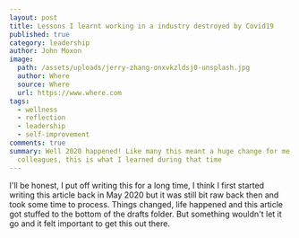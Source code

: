 ```yaml
---
layout: post
title: Lessons I learnt working in a industry destroyed by Covid19
published: true
category: leadership
author: John Moxon
image:
  path: /assets/uploads/jerry-zhang-onxvkzldsj0-unsplash.jpg
  author: Where
  source: Where
  url: https://www.where.com
tags:
  - wellness
  - reflection
  - leadership
  - self-improvement
comments: true
summary: Well 2020 happened! Like many this meant a huge change for me and my
  colleagues, this is what I learned during that time
---
```

I'll be honest, I put off writing this for a long time, I think I first started writing this article back in May 2020 but it was still bit raw back then and took some time to process.  Things changed, life happened and this article got stuffed to the bottom of the drafts folder. But something wouldn't let it go and it felt important to get this out there.